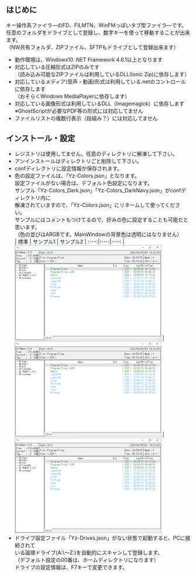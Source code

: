 ## はじめに
キー操作系ファイラ―のFD、FILMTN、WinFMっぽいタブ型ファイラ―です。  
任意のフォルダをドライブとして登録し、数字キーを使って移動することが出来ます。  
（NW共有フォルダ、ZIPファイル、SFTPもドライブとして登録出来ます）
- 動作環境は、Windows10 .NET Framework 4.6.1以上となります
- 対応している圧縮形式はZIPのみです  
（読み込み可能なZIPファイルは利用しているDLL(Ionic Zip)に依存します）
- 対応しているメディア(音声・動画)形式は利用している.netのコントロールに依存します  
（おそらくWindows MediaPlayerに依存します）
- 対応している画像形式は利用しているDLL（Imagemagick）に依存します  
※GhostScriptが必要なPDF等の形式には対応してません
- ファイルリストの複数行表示（段組み？）には対応してません

## インストール・設定
- レジストリは使用してません。任意のディレクトリに解凍して下さい。
- アンインストールはディレクトリごと削除して下さい。
- confディレクトリに設定情報が保存されます。
- 色の設定ファイルは、「Yz-Colors.json」となります。  
  設定ファイルがない場合は、デフォルト色設定になります。  
  サンプル「Yz-Colors_Dark.json」「Yz-Colors_DarkNavy.json」がconfディレクトリ内に  
  解凍されていますので、「Yz-Colors.json」にリネームして使ってください。  
  サンプルにはコメントもつけてるので、好みの色に設定することも可能だと思います。  
  （色の並びはARGBです。MainWindowの背景色は透明にはなりません）  
| 標準 | サンプル1 | サンプル2 |
:---:|:---:|:---:
| ![](./Default.png) | ![](./Default.png) | ![](./Default.png)
- ドライブ設定ファイル「Yz-Drives.json」がない状態で起動すると、PCに接続されて  
  いる論理ドライブ(A:\～Z:\)を自動的にスキャンして登録します。  
  （デフォルト設定の00番は、ホームディレクトリになります）  
  ドライブの設定情報は、F7キーで変更できます。  
